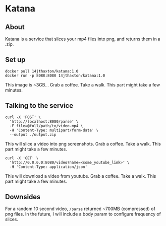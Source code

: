 # Katana

## About
Katana is a service that slices your mp4 files into png, and returns them in a .zip.

## Set up
```
docker pull 14jthaxton/katana:1.0
docker run -p 8080:8080 14jthaxton/katana:1.0
```
This image is ~3GB... Grab a coffee. Take a walk. This part might take a few minutes.

## Talking to the service
```
curl -X 'POST' \
  'http://localhost:8080/parse' \
  -F file=@full/path/to/video.mp4 \
  -H 'Content-Type: multipart/form-data' \
  --output ./output.zip
```
This will slice a video into png screenshots.
Grab a coffee. Take a walk. This part might take a few minutes.

```
curl -X 'GET' \
  'http://0.0.0.0:8080/video?name=<some_youtube_link>' \
  -H 'Content-Type: application/json'
```
This will download a video from youtube.
Grab a coffee. Take a walk. This part might take a few minutes.

## Downsides
For a random 10 second video, `/parse` returned ~700MB (compressed) of png files. In the future, I will include a body param to configure frequency of slices.